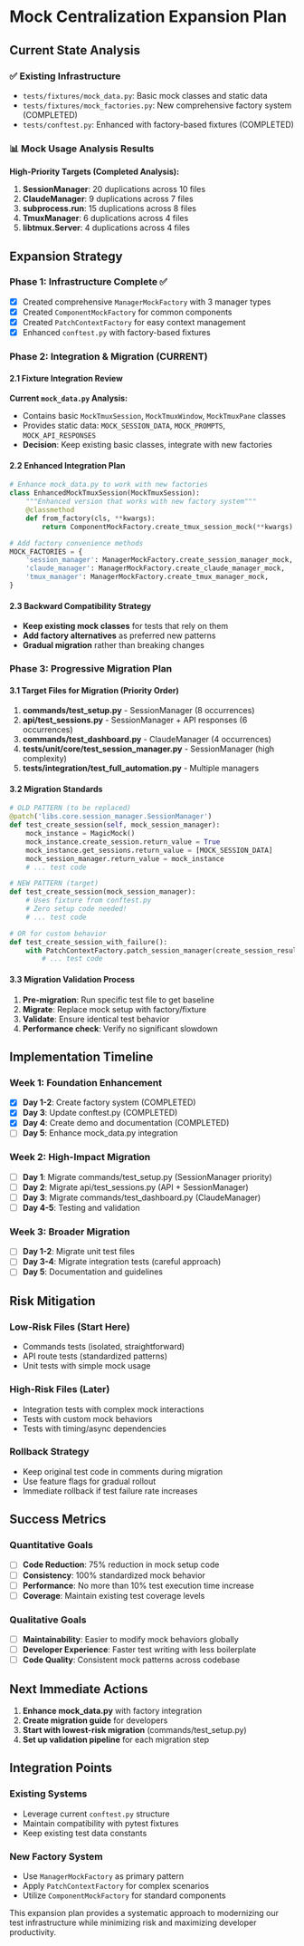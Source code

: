 # Mock Centralization Expansion Plan

## Current State Analysis

### ✅ Existing Infrastructure

- `tests/fixtures/mock_data.py`: Basic mock classes and static data
- `tests/fixtures/mock_factories.py`: New comprehensive factory system (COMPLETED)
- `tests/conftest.py`: Enhanced with factory-based fixtures (COMPLETED)

### 📊 Mock Usage Analysis Results

**High-Priority Targets (Completed Analysis):**

1. **SessionManager**: 20 duplications across 10 files
1. **ClaudeManager**: 9 duplications across 7 files
1. **subprocess.run**: 15 duplications across 8 files
1. **TmuxManager**: 6 duplications across 4 files
1. **libtmux.Server**: 4 duplications across 4 files

## Expansion Strategy

### Phase 1: Infrastructure Complete ✅

- [x] Created comprehensive `ManagerMockFactory` with 3 manager types
- [x] Created `ComponentMockFactory` for common components
- [x] Created `PatchContextFactory` for easy context management
- [x] Enhanced `conftest.py` with factory-based fixtures

### Phase 2: Integration & Migration (CURRENT)

#### 2.1 Fixture Integration Review

**Current `mock_data.py` Analysis:**

- Contains basic `MockTmuxSession`, `MockTmuxWindow`, `MockTmuxPane` classes
- Provides static data: `MOCK_SESSION_DATA`, `MOCK_PROMPTS`, `MOCK_API_RESPONSES`
- **Decision**: Keep existing basic classes, integrate with new factories

#### 2.2 Enhanced Integration Plan

```python
# Enhance mock_data.py to work with new factories
class EnhancedMockTmuxSession(MockTmuxSession):
    """Enhanced version that works with new factory system"""
    @classmethod
    def from_factory(cls, **kwargs):
        return ComponentMockFactory.create_tmux_session_mock(**kwargs)

# Add factory convenience methods
MOCK_FACTORIES = {
    'session_manager': ManagerMockFactory.create_session_manager_mock,
    'claude_manager': ManagerMockFactory.create_claude_manager_mock,
    'tmux_manager': ManagerMockFactory.create_tmux_manager_mock,
}
```

#### 2.3 Backward Compatibility Strategy

- **Keep existing mock classes** for tests that rely on them
- **Add factory alternatives** as preferred new patterns
- **Gradual migration** rather than breaking changes

### Phase 3: Progressive Migration Plan

#### 3.1 Target Files for Migration (Priority Order)

1. **commands/test_setup.py** - SessionManager (8 occurrences)
1. **api/test_sessions.py** - SessionManager + API responses (6 occurrences)
1. **commands/test_dashboard.py** - ClaudeManager (4 occurrences)
1. **tests/unit/core/test_session_manager.py** - SessionManager (high complexity)
1. **tests/integration/test_full_automation.py** - Multiple managers

#### 3.2 Migration Standards

```python
# OLD PATTERN (to be replaced)
@patch('libs.core.session_manager.SessionManager')
def test_create_session(self, mock_session_manager):
    mock_instance = MagicMock()
    mock_instance.create_session.return_value = True
    mock_instance.get_sessions.return_value = [MOCK_SESSION_DATA]
    mock_session_manager.return_value = mock_instance
    # ... test code

# NEW PATTERN (target)
def test_create_session(mock_session_manager):
    # Uses fixture from conftest.py
    # Zero setup code needed!
    # ... test code

# OR for custom behavior
def test_create_session_with_failure():
    with PatchContextFactory.patch_session_manager(create_session_result=False) as mock:
        # ... test code
```

#### 3.3 Migration Validation Process

1. **Pre-migration**: Run specific test file to get baseline
1. **Migrate**: Replace mock setup with factory/fixture
1. **Validate**: Ensure identical test behavior
1. **Performance check**: Verify no significant slowdown

## Implementation Timeline

### Week 1: Foundation Enhancement

- [x] **Day 1-2**: Create factory system (COMPLETED)
- [x] **Day 3**: Update conftest.py (COMPLETED)
- [x] **Day 4**: Create demo and documentation (COMPLETED)
- [ ] **Day 5**: Enhance mock_data.py integration

### Week 2: High-Impact Migration

- [ ] **Day 1**: Migrate commands/test_setup.py (SessionManager priority)
- [ ] **Day 2**: Migrate api/test_sessions.py (API + SessionManager)
- [ ] **Day 3**: Migrate commands/test_dashboard.py (ClaudeManager)
- [ ] **Day 4-5**: Testing and validation

### Week 3: Broader Migration

- [ ] **Day 1-2**: Migrate unit test files
- [ ] **Day 3-4**: Migrate integration tests (careful approach)
- [ ] **Day 5**: Documentation and guidelines

## Risk Mitigation

### Low-Risk Files (Start Here)

- Commands tests (isolated, straightforward)
- API route tests (standardized patterns)
- Unit tests with simple mock usage

### High-Risk Files (Later)

- Integration tests with complex mock interactions
- Tests with custom mock behaviors
- Tests with timing/async dependencies

### Rollback Strategy

- Keep original test code in comments during migration
- Use feature flags for gradual rollout
- Immediate rollback if test failure rate increases

## Success Metrics

### Quantitative Goals

- [ ] **Code Reduction**: 75% reduction in mock setup code
- [ ] **Consistency**: 100% standardized mock behavior
- [ ] **Performance**: No more than 10% test execution time increase
- [ ] **Coverage**: Maintain existing test coverage levels

### Qualitative Goals

- [ ] **Maintainability**: Easier to modify mock behaviors globally
- [ ] **Developer Experience**: Faster test writing with less boilerplate
- [ ] **Code Quality**: Consistent mock patterns across codebase

## Next Immediate Actions

1. **Enhance mock_data.py** with factory integration
1. **Create migration guide** for developers
1. **Start with lowest-risk migration** (commands/test_setup.py)
1. **Set up validation pipeline** for each migration step

## Integration Points

### Existing Systems

- Leverage current `conftest.py` structure
- Maintain compatibility with pytest fixtures
- Keep existing test data constants

### New Factory System

- Use `ManagerMockFactory` as primary pattern
- Apply `PatchContextFactory` for complex scenarios
- Utilize `ComponentMockFactory` for standard components

This expansion plan provides a systematic approach to modernizing our test infrastructure while minimizing risk and
maximizing developer productivity.
